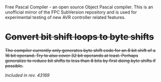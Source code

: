 Free Pascal Compiler - an open source Object Pascal compiler. This is an unofficial mirror of the FPC SubVersion repository and is used for experimental testing of new AVR controller related features.

# ~~Convert bit shift loops to byte shifts~~
~~The compiler currently only generates byte shift code for an 8 bit shift of a 16 bit operand.  Try to also cover 32 bit operands at least.  Perhaps generalize to reduce bit shifts to less than 8 bits by first doing byte shifts if possible.~~  

_Included in rev. 43169_

